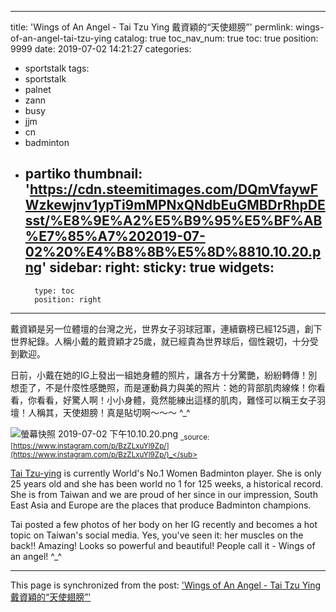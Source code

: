 
---
title: 'Wings of An Angel - Tai Tzu Ying 戴資穎的“天使翅膀”'
permlink: wings-of-an-angel-tai-tzu-ying
catalog: true
toc_nav_num: true
toc: true
position: 9999
date: 2019-07-02 14:21:27
categories:
- sportstalk
tags:
- sportstalk
- palnet
- zann
- busy
- jjm
- cn
- badminton
- partiko
thumbnail: 'https://cdn.steemitimages.com/DQmVfaywFWzkewjnv1ypTi9mMPNxQNdbEuGMBDrRhpDEsst/%E8%9E%A2%E5%B9%95%E5%BF%AB%E7%85%A7%202019-07-02%20%E4%B8%8B%E5%8D%8810.10.20.png'
sidebar:
    right:
        sticky: true
widgets:
    -
        type: toc
        position: right
---


戴資穎是另一位體壇的台灣之光，世界女子羽球冠軍，連續霸榜已經125週，創下世界紀錄。人稱小戴的戴資穎才25歲，就已經貴為世界球后，個性親切，十分受到歡迎。

日前，小戴在她的IG上發出一組她身體的照片，讓各方十分驚艷，紛紛轉傳！別想歪了，不是什麼性感艷照，而是運動員力與美的照片：她的背部肌肉線條！你看看，你看看，好驚人啊！小小身體，竟然能練出這樣的肌肉，難怪可以稱王女子羽壇！人稱其，天使翅膀！真是貼切啊～～～ ^_^

![螢幕快照 2019-07-02 下午10.10.20.png](https://cdn.steemitimages.com/DQmVfaywFWzkewjnv1ypTi9mMPNxQNdbEuGMBDrRhpDEsst/%E8%9E%A2%E5%B9%95%E5%BF%AB%E7%85%A7%202019-07-02%20%E4%B8%8B%E5%8D%8810.10.20.png)
<sub>_source: [https://www.instagram.com/p/BzZLxuYl9Zp/](https://www.instagram.com/p/BzZLxuYl9Zp/)_</sub>

[Tai Tzu-ying](https://en.wikipedia.org/wiki/Tai_Tzu-ying) is currently World's No.1 Women Badminton player. She is only 25 years old and she has been world no 1 for 125 weeks, a historical record. She is from Taiwan and we are proud of her since in our impression, South East Asia and Europe are the places that produce Badminton champions.

Tai posted a few photos of her body on her IG recently and becomes a hot topic on Taiwan's social media. Yes, you've seen it: her muscles on the back!! Amazing! Looks so powerful and beautiful! People call it - Wings of an angel! ^_^

- - -

This page is synchronized from the post: ['Wings of An Angel - Tai Tzu Ying 戴資穎的“天使翅膀”'](https://steemit.com/@deanliu/wings-of-an-angel-tai-tzu-ying)
